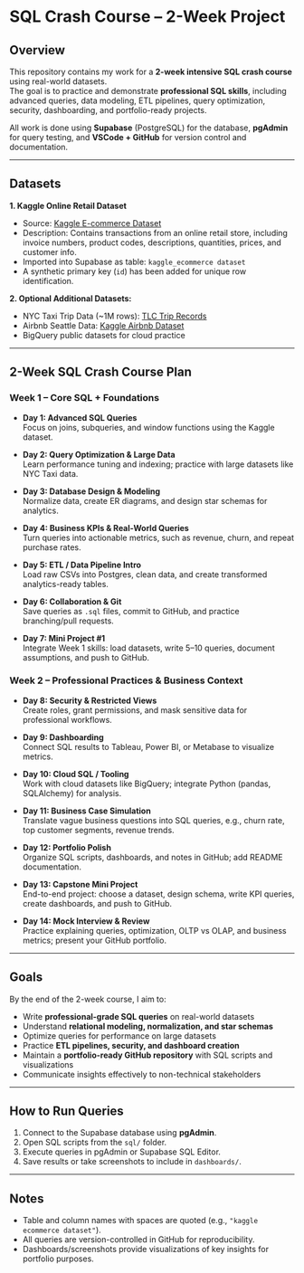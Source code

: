 # SQL Crash Course – 2-Week Project

## Overview

This repository contains my work for a **2-week intensive SQL crash course** using real-world datasets.  
The goal is to practice and demonstrate **professional SQL skills**, including advanced queries, data modeling, ETL pipelines, query optimization, security, dashboarding, and portfolio-ready projects.  

All work is done using **Supabase** (PostgreSQL) for the database, **pgAdmin** for query testing, and **VSCode + GitHub** for version control and documentation.  

---

## Datasets

**1. Kaggle Online Retail Dataset**  
- Source: [Kaggle E-commerce Dataset](https://www.kaggle.com/datasets/carrie1/ecommerce-data)  
- Description: Contains transactions from an online retail store, including invoice numbers, product codes, descriptions, quantities, prices, and customer info.  
- Imported into Supabase as table: `kaggle_ecommerce dataset`  
- A synthetic primary key (`id`) has been added for unique row identification.  

**2. Optional Additional Datasets:**  
- NYC Taxi Trip Data (~1M rows): [TLC Trip Records](https://www1.nyc.gov/site/tlc/about/tlc-trip-record-data.page)  
- Airbnb Seattle Data: [Kaggle Airbnb Dataset](https://www.kaggle.com/datasets/airbnb/seattle)  
- BigQuery public datasets for cloud practice  

---

## 2-Week SQL Crash Course Plan

### Week 1 – Core SQL + Foundations

- **Day 1: Advanced SQL Queries**  
  Focus on joins, subqueries, and window functions using the Kaggle dataset.  

- **Day 2: Query Optimization & Large Data**  
  Learn performance tuning and indexing; practice with large datasets like NYC Taxi data.  

- **Day 3: Database Design & Modeling**  
  Normalize data, create ER diagrams, and design star schemas for analytics.  

- **Day 4: Business KPIs & Real-World Queries**  
  Turn queries into actionable metrics, such as revenue, churn, and repeat purchase rates.  

- **Day 5: ETL / Data Pipeline Intro**  
  Load raw CSVs into Postgres, clean data, and create transformed analytics-ready tables.  

- **Day 6: Collaboration & Git**  
  Save queries as `.sql` files, commit to GitHub, and practice branching/pull requests.  

- **Day 7: Mini Project #1**  
  Integrate Week 1 skills: load datasets, write 5–10 queries, document assumptions, and push to GitHub.  

### Week 2 – Professional Practices & Business Context

- **Day 8: Security & Restricted Views**  
  Create roles, grant permissions, and mask sensitive data for professional workflows.  

- **Day 9: Dashboarding**  
  Connect SQL results to Tableau, Power BI, or Metabase to visualize metrics.  

- **Day 10: Cloud SQL / Tooling**  
  Work with cloud datasets like BigQuery; integrate Python (pandas, SQLAlchemy) for analysis.  

- **Day 11: Business Case Simulation**  
  Translate vague business questions into SQL queries, e.g., churn rate, top customer segments, revenue trends.  

- **Day 12: Portfolio Polish**  
  Organize SQL scripts, dashboards, and notes in GitHub; add README documentation.  

- **Day 13: Capstone Mini Project**  
  End-to-end project: choose a dataset, design schema, write KPI queries, create dashboards, and push to GitHub.  

- **Day 14: Mock Interview & Review**  
  Practice explaining queries, optimization, OLTP vs OLAP, and business metrics; present your GitHub portfolio.  

---

## Goals

By the end of the 2-week course, I aim to:  
- Write **professional-grade SQL queries** on real-world datasets  
- Understand **relational modeling, normalization, and star schemas**  
- Optimize queries for performance on large datasets  
- Practice **ETL pipelines, security, and dashboard creation**  
- Maintain a **portfolio-ready GitHub repository** with SQL scripts and visualizations  
- Communicate insights effectively to non-technical stakeholders  

---

## How to Run Queries

1. Connect to the Supabase database using **pgAdmin**.  
2. Open SQL scripts from the `sql/` folder.  
3. Execute queries in pgAdmin or Supabase SQL Editor.  
4. Save results or take screenshots to include in `dashboards/`.  

---

## Notes

- Table and column names with spaces are quoted (e.g., `"kaggle ecommerce dataset"`).  
- All queries are version-controlled in GitHub for reproducibility.  
- Dashboards/screenshots provide visualizations of key insights for portfolio purposes.

